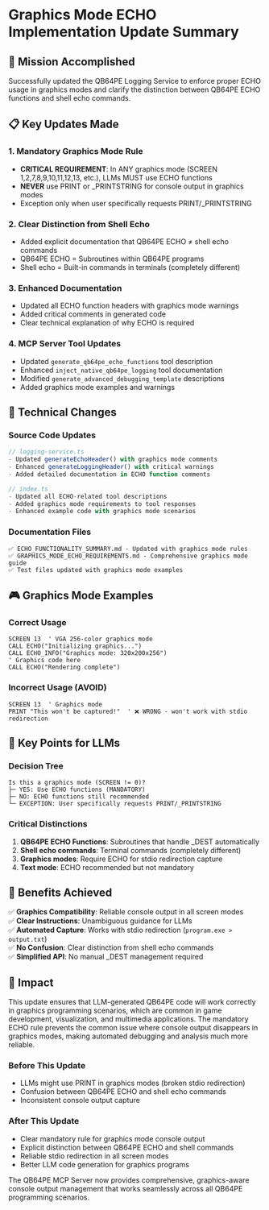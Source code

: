 # Graphics Mode ECHO Implementation Update Summary

## 🎯 **Mission Accomplished**

Successfully updated the QB64PE Logging Service to enforce proper ECHO usage in graphics modes and clarify the distinction between QB64PE ECHO functions and shell echo commands.

## 📋 **Key Updates Made**

### 1. **Mandatory Graphics Mode Rule**
- **CRITICAL REQUIREMENT**: In ANY graphics mode (SCREEN 1,2,7,8,9,10,11,12,13, etc.), LLMs MUST use ECHO functions
- **NEVER** use PRINT or _PRINTSTRING for console output in graphics modes
- Exception only when user specifically requests PRINT/_PRINTSTRING

### 2. **Clear Distinction from Shell Echo**
- Added explicit documentation that QB64PE ECHO ≠ shell echo commands
- QB64PE ECHO = Subroutines within QB64PE programs
- Shell echo = Built-in commands in terminals (completely different)

### 3. **Enhanced Documentation**
- Updated all ECHO function headers with graphics mode warnings
- Added critical comments in generated code
- Clear technical explanation of why ECHO is required

### 4. **MCP Server Tool Updates**
- Updated `generate_qb64pe_echo_functions` tool description
- Enhanced `inject_native_qb64pe_logging` tool documentation  
- Modified `generate_advanced_debugging_template` descriptions
- Added graphics mode examples and warnings

## 🔧 **Technical Changes**

### **Source Code Updates**
```typescript
// logging-service.ts
- Updated generateEchoHeader() with graphics mode comments
- Enhanced generateLoggingHeader() with critical warnings
- Added detailed documentation in ECHO function comments

// index.ts  
- Updated all ECHO-related tool descriptions
- Added graphics mode requirements to tool responses
- Enhanced example code with graphics mode scenarios
```

### **Documentation Files**
```
✅ ECHO_FUNCTIONALITY_SUMMARY.md - Updated with graphics mode rules
✅ GRAPHICS_MODE_ECHO_REQUIREMENTS.md - Comprehensive graphics mode guide
✅ Test files updated with graphics mode examples
```

## 🎮 **Graphics Mode Examples**

### **Correct Usage**
```basic
SCREEN 13  ' VGA 256-color graphics mode
CALL ECHO("Initializing graphics...")
CALL ECHO_INFO("Graphics mode: 320x200x256")
' Graphics code here
CALL ECHO("Rendering complete")
```

### **Incorrect Usage (AVOID)**
```basic
SCREEN 13  ' Graphics mode
PRINT "This won't be captured!"  ' ❌ WRONG - won't work with stdio redirection
```

## 📝 **Key Points for LLMs**

### **Decision Tree**
```
Is this a graphics mode (SCREEN != 0)?
├─ YES: Use ECHO functions (MANDATORY)
├─ NO: ECHO functions still recommended  
└─ EXCEPTION: User specifically requests PRINT/_PRINTSTRING
```

### **Critical Distinctions**
1. **QB64PE ECHO Functions**: Subroutines that handle _DEST automatically
2. **Shell echo commands**: Terminal commands (completely different)
3. **Graphics modes**: Require ECHO for stdio redirection capture
4. **Text mode**: ECHO recommended but not mandatory

## 🚀 **Benefits Achieved**

✅ **Graphics Compatibility**: Reliable console output in all screen modes  
✅ **Clear Instructions**: Unambiguous guidance for LLMs  
✅ **Automated Capture**: Works with stdio redirection (`program.exe > output.txt`)  
✅ **No Confusion**: Clear distinction from shell echo commands  
✅ **Simplified API**: No manual _DEST management required  

## 🎯 **Impact**

This update ensures that LLM-generated QB64PE code will work correctly in graphics programming scenarios, which are common in game development, visualization, and multimedia applications. The mandatory ECHO rule prevents the common issue where console output disappears in graphics modes, making automated debugging and analysis much more reliable.

### **Before This Update**
- LLMs might use PRINT in graphics modes (broken stdio redirection)
- Confusion between QB64PE ECHO and shell echo commands
- Inconsistent console output capture

### **After This Update**  
- Clear mandatory rule for graphics mode console output
- Explicit distinction between QB64PE ECHO and shell commands
- Reliable stdio redirection in all screen modes
- Better LLM code generation for graphics programs

The QB64PE MCP Server now provides comprehensive, graphics-aware console output management that works seamlessly across all QB64PE programming scenarios.
